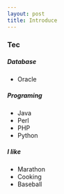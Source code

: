 ```yaml
---
layout: post
title: Introduce
---
```


### Tec

##### Database
- Oracle

##### Programing
- Java
- Perl
- PHP
- Python

##### I like
- Marathon
- Cooking
- Baseball

